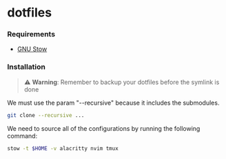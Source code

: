 # dotfiles

### Requirements

- [GNU Stow](https://www.gnu.org/software/stow/)

### Installation

> :warning: **Warning**: Remember to backup your dotfiles before the symlink is done

We must use the param "--recursive" because it includes the submodules. 

```bash
git clone --recursive ...
```

We need to source all of the configurations by running the following command:

```bash
stow -t $HOME -v alacritty nvim tmux
```

